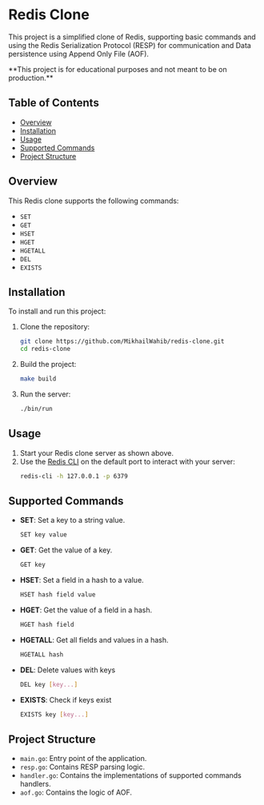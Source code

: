 # Redis Clone

This project is a simplified clone of Redis, supporting basic commands and using the Redis Serialization Protocol (RESP) for communication and Data persistence using Append Only File (AOF).

\*\*This project is for educational purposes and not meant to be on production.\*\*

## Table of Contents

- [Overview](#overview)
- [Installation](#installation)
- [Usage](#usage)
- [Supported Commands](#supported-commands)
- [Project Structure](#project-structure)

## Overview

This Redis clone supports the following commands:

- `SET`
- `GET`
- `HSET`
- `HGET`
- `HGETALL`
- `DEL`
- `EXISTS`

## Installation

To install and run this project:

1. Clone the repository:

   ```sh
   git clone https://github.com/MikhailWahib/redis-clone.git
   cd redis-clone
   ```

2. Build the project:

   ```sh
   make build
   ```

3. Run the server:
   ```sh
   ./bin/run
   ```

## Usage

1. Start your Redis clone server as shown above.
2. Use the [Redis CLI](https://redis.io/docs/latest/develop/connect/cli/) on the default port to interact with your server:
   ```sh
   redis-cli -h 127.0.0.1 -p 6379
   ```

## Supported Commands

- **SET**: Set a key to a string value.
  ```sh
  SET key value
  ```
- **GET**: Get the value of a key.
  ```sh
  GET key
  ```
- **HSET**: Set a field in a hash to a value.
  ```sh
  HSET hash field value
  ```
- **HGET**: Get the value of a field in a hash.
  ```sh
  HGET hash field
  ```
- **HGETALL**: Get all fields and values in a hash.
  ```sh
  HGETALL hash
  ```
- **DEL**: Delete values with keys
  ```sh
  DEL key [key...]
  ```
- **EXISTS**: Check if keys exist
  ```sh
  EXISTS key [key...]
  ```

## Project Structure

- `main.go`: Entry point of the application.
- `resp.go`: Contains RESP parsing logic.
- `handler.go`: Contains the implementations of supported commands handlers.
- `aof.go`: Contains the logic of AOF.
